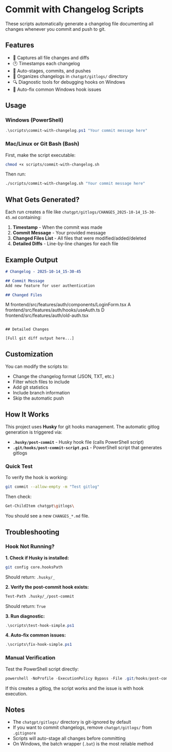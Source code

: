 # Commit with Changelog Scripts

These scripts automatically generate a changelog file documenting all changes whenever you commit and push to git.

## Features

- 📝 Captures all file changes and diffs
- 🕐 Timestamps each changelog
- 💾 Auto-stages, commits, and pushes
- 📁 Organizes changelogs in `chatgpt/gitlogs/` directory
- 🔍 Diagnostic tools for debugging hooks on Windows
- 🔧 Auto-fix common Windows hook issues

## Usage

### Windows (PowerShell)

```powershell
.\scripts\commit-with-changelog.ps1 "Your commit message here"
```

### Mac/Linux or Git Bash (Bash)

First, make the script executable:
```bash
chmod +x scripts/commit-with-changelog.sh
```

Then run:
```bash
./scripts/commit-with-changelog.sh "Your commit message here"
```

## What Gets Generated?

Each run creates a file like `chatgpt/gitlogs/CHANGES_2025-10-14_15-30-45.md` containing:

1. **Timestamp** - When the commit was made
2. **Commit Message** - Your provided message
3. **Changed Files List** - All files that were modified/added/deleted
4. **Detailed Diffs** - Line-by-line changes for each file

## Example Output

```markdown
# Changelog - 2025-10-14_15-30-45

## Commit Message
Add new feature for user authentication

## Changed Files
```
M       frontend/src/features/auth/components/LoginForm.tsx
A       frontend/src/features/auth/hooks/useAuth.ts
D       frontend/src/features/auth/old-auth.tsx
```

## Detailed Changes

[Full git diff output here...]
```

## Customization

You can modify the scripts to:
- Change the changelog format (JSON, TXT, etc.)
- Filter which files to include
- Add git statistics
- Include branch information
- Skip the automatic push

## How It Works

This project uses **Husky** for git hooks management. The automatic gitlog generation is triggered via:
- **`.husky/post-commit`** - Husky hook file (calls PowerShell script)
- **`.git/hooks/post-commit-script.ps1`** - PowerShell script that generates gitlogs

### Quick Test

To verify the hook is working:
```bash
git commit --allow-empty -m "Test gitlog"
```

Then check:
```bash
Get-ChildItem chatgpt\gitlogs\
```

You should see a new `CHANGES_*.md` file.

## Troubleshooting

### Hook Not Running?

**1. Check if Husky is installed:**
```bash
git config core.hooksPath
```
Should return: `.husky/_`

**2. Verify the post-commit hook exists:**
```bash
Test-Path .husky/_/post-commit
```
Should return: `True`

**3. Run diagnostic:**
```powershell
.\scripts\test-hook-simple.ps1
```

**4. Auto-fix common issues:**
```powershell
.\scripts\fix-hook-simple.ps1
```

### Manual Verification

Test the PowerShell script directly:
```powershell
powershell -NoProfile -ExecutionPolicy Bypass -File .git/hooks/post-commit-script.ps1
```

If this creates a gitlog, the script works and the issue is with hook execution.

## Notes

- The `chatgpt/gitlogs/` directory is git-ignored by default
- If you want to commit changelogs, remove `chatgpt/gitlogs/` from `.gitignore`
- Scripts will auto-stage all changes before committing
- On Windows, the batch wrapper (`.bat`) is the most reliable method

